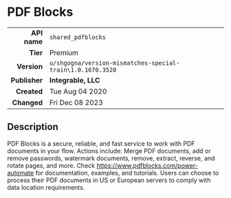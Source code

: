 # PDF Blocks
| | |
|-:|-|
|**API name**|`shared_pdfblocks`|
|**Tier**|Premium|
|**Version**|`u/shgogna/version-mismatches-special-train\1.0.1670.3520`|
|**Publisher**|**Integrable, LLC**|
|**Created**|Tue Aug 04 2020|
|**Changed**|Fri Dec 08 2023|

## Description
PDF Blocks is a secure, reliable, and fast service to work with PDF documents in your flow. Actions include: Merge PDF documents, add or remove passwords, watermark documents, remove, extract, reverse, and rotate pages, and more. Check https://www.pdfblocks.com/power-automate for documentation, examples, and tutorials. Users can choose to process their PDF documents in US or European servers to comply with data location requirements.
